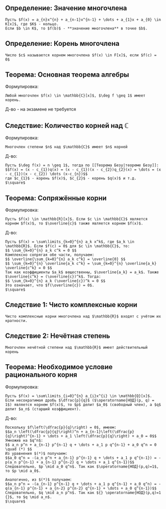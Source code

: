 ## Определение: Значение многочлена
```spoiler-markdown
Пусть $f(x) = a_{n}x^{n} + a_{n-1}x^{n-1} + \dots + a_{1}x + a_{0} \in K[x]$, где $K$ - кольцо.
Если $b \in K$, то $f(b)$ - **значение многочлена** в точке $b$.
```

## Определение: Корень многочлена
```spoiler-markdown
Число $c$ называется корнем многочлена $f(x) \in F[x]$, если $f(c) = 0$
```

## Теорема: Основная теорема алгебры
Формулировка:
```spoiler-markdown
Любой многочлен $f(x) \in \mathbb{C}[x]$, $\deg f \geq 1$ имеет корень.
```

Д-во - на экзамене не требуется

## Следствие: Количество корней над $\mathbb{C}$
Формулировка:
```spoiler-markdown
Многочлен степени $n$ над $\mathbb{C}$ имеет $n$ корней
```

Д-во:
```spoiler-markdown
Пусть $\deg f(x) = n \geq 1$, тогда по [[Теорема Безу|теореме Безу]]:
$$f(x) = (x - c_{1})q(x) = (x - c_{1})(x - c_{2})q_{2}(x) = \dots = (x - c_{1})(x - c_{2}) \dots (x-c_{n})$$
где $c_{1}$ - корень $f(x)$, $c_{2}$ - корень $q(x)$ и т.д.
$\square$
```

## Теорема: Сопряжённые корни
Формулировка:
```spoiler-markdown
Пусть $f(x) \in \mathbb{R}[x]$. Если $c \in \mathbb{C}$ является корнем $f(x)$, то $\overline{c}$ также является корнем $f(x)$.
```

Д-во:
```spoiler-markdown
Пусть $f(x) = \sum\limits_{k=0}^{n} a_k x^k$, где $a_k \in \mathbb{R}$. Если $f(c) = 0$ для $c \in \mathbb{C}$, то:
$$ \sum_{k=0}^{n} a_k c^k = 0 $$
Комплексно сопрягая обе части, получаем:
$$ \overline{\sum_{k=0}^{n} a_k c^k} = \overline{0} $$
$$ \sum_{k=0}^{n} \overline{a_k c^k} = \sum_{k=0}^{n} \overline{a_k} \overline{c^k} = 0 $$
Так как коэффициенты $a_k$ вещественны, $\overline{a_k} = a_k$. Также $\overline{c^k} = (\overline{c})^k$. Тогда:
$$ \sum_{k=0}^{n} a_k (\overline{c})^k = 0 $$
Это означает, что $f(\overline{c}) = 0$.
$\square$
```

## Следствие 1: Чисто комплексные корни
```spoiler-markdown
Чисто комплексные корни многочлена над $\mathbb{R}$ входят с учётом их кратности.
```

## Следствие 2: Нечётная степень
```spoiler-markdown
Многочлен нечётной степени над $\mathbb{R}$ имеет действительный корень
```

## Теорема: Необходимое условие рационального корня
Формулировка:
```spoiler-markdown
Пусть $f(x) = \sum\limits_{i=0}^{n} a_{i}x^{i} \in \mathbb{Q}[x]$. Если несократимая дробь $\dfrac{p}{q}$ ($\operatorname{НОД}(p, q) = 1$) является корнем $f(x)$, то $p$ делит $a_0$ (свободный член), а $q$ делит $a_n$ (старший коэффициент).
```

Д-во:
```spoiler-markdown
Поскольку $f\left(\dfrac{p}{q}\right) = 0$, имеем:
$$a_n \left(\dfrac{p}{q}\right)^n + a_{n-1}\left(\dfrac{p}{q}\right)^{n-1} + \dots + a_1 \left(\dfrac{p}{q}\right) + a_0 = 0$$
Умножив на $q^n$:
$$ a_n p^n + a_{n-1} p^{n-1} q + \dots + a_1 p q^{n-1} + a_0 q^n = 0 \quad (*) $$
Из уравнения $(*)$ получаем:
$$a_0 q^n = -(a_n p^n + a_{n-1} p^{n-1} q + \dots + a_1 p q^{n-1}) = -p(a_n p^{n-1} + a_{n-1} p^{n-2} q + \dots + a_1 q^{n-1})$$
Следовательно, $p \mid a_0 q^n$. Так как $\operatorname{НОД}(p,q)=1$, то $p \mid a_0$.

Аналогично, из $(*)$ получаем:
$$a_n p^n = -(a_{n-1} p^{n-1} q + \dots + a_1 p q^{n-1} + a_0 q^n) = -q(a_{n-1} p^{n-1} + a_{n-2} p^{n-2} q^{n-1} + \dots + a_0 q^{n-1})$$
Следовательно, $q \mid a_n p^n$. Так как ${} \operatorname{НОД}(p,q)=1 {}$, то $q \mid a_n$.
$\square$
```
